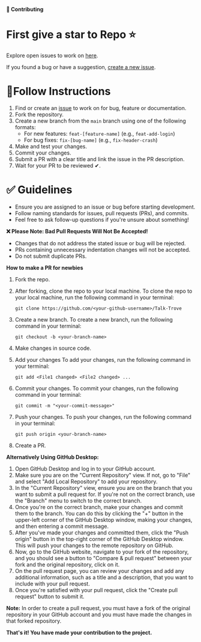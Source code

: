 **🤝 Contributing**

# First give a star to Repo ⭐

Explore open issues to work on [here](https://github.com/kartikayasijaa/talk-trove/issues).

If you found a bug or have a suggestion, [create a new issue](https://github.com/kartikayasijaa/talk-trove/issues/new/choose).

# **🔼Follow Instructions**

1. Find or create an [issue](https://github.com/kartikayasijaa/talk-trove/issues) to work on for bug, feature or documentation.
2. Fork the repository.
3. Create a new branch from the `main` branch using one of the following formats:
    - For new features: `feat-[feature-name]` (e.g., `feat-add-login`)
    - For bug fixes: `fix-[bug-name]` (e.g., `fix-header-crash`)
4. Make and test your changes.
5. Commit your changes.
6. Submit a PR with a clear title and link the issue in the PR description.
7. Wait for your PR to be reviewed ✔.

# **✅ Guidelines**

- Ensure you are assigned to an issue or bug before starting development.
- Follow naming standards for issues, pull requests (PRs), and commits.
- Feel free to ask follow-up questions if you're unsure about something!

**❌ Please Note: Bad Pull Requests Will Not Be Accepted!**

- Changes that do not address the stated issue or bug will be rejected.
- PRs containing unnecessary indentation changes will not be accepted.
- Do not submit duplicate PRs.

**How to make a PR for newbies**

1. Fork the repo.
2. After forking, clone the repo to your local machine. To clone the repo to your local machine, run the following command in your terminal:
    
    ```
    git clone https://github.com/<your-github-username>/Talk-Trove
    ```

    
3. Create a new branch. To create a new branch, run the following command in your terminal:
    
    ```
    git checkout -b <your-branch-name>
    ```
    
4. Make changes in source code.
5. Add your changes To add your changes, run the following command in your terminal:
    
    ```
    git add <File1 changed> <File2 changed> ...
    ```
    
6. Commit your changes. To commit your changes, run the following command in your terminal:
    
    ```
    git commit -m "<your-commit-message>"
    ```
    
7. Push your changes. To push your changes, run the following command in your terminal:
    
    ```
    git push origin <your-branch-name>
    ```
    
8. Create a PR.

**Alternatively Using GitHub Desktop:**

1. Open GitHub Desktop and log in to your GitHub account.
2. Make sure you are on the "Current Repository" view. If not, go to "File" and select "Add Local Repository" to add your repository.
3. In the "Current Repository" view, ensure you are on the branch that you want to submit a pull request for. If you're not on the correct branch, use the "Branch" menu to switch to the correct branch.
4. Once you're on the correct branch, make your changes and commit them to the branch. You can do this by clicking the "+" button in the upper-left corner of the GitHub Desktop window, making your changes, and then entering a commit message.
5. After you've made your changes and committed them, click the "Push origin" button in the top-right corner of the GitHub Desktop window. This will push your changes to the remote repository on GitHub.
6. Now, go to the GitHub website, navigate to your fork of the repository, and you should see a button to "Compare & pull request" between your fork and the original repository, click on it.
7. On the pull request page, you can review your changes and add any additional information, such as a title and a description, that you want to include with your pull request.
8. Once you're satisfied with your pull request, click the "Create pull request" button to submit it.

**Note:** In order to create a pull request, you must have a fork of the original repository in your GitHub account and you must have made the changes in that forked repository.

**That's it! You have made your contribution to the project.**
